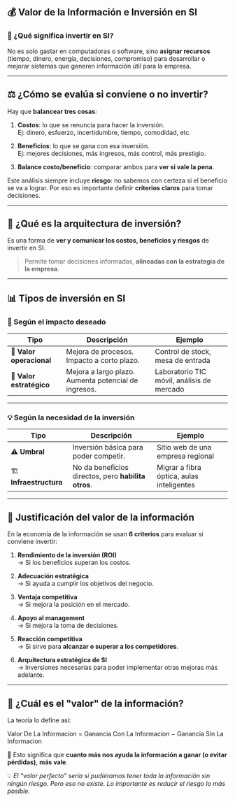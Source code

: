 ## 💰 Valor de la Información e Inversión en SI

### 🎯 ¿Qué significa invertir en SI?

No es solo gastar en computadoras o software, sino **asignar recursos** (tiempo, dinero, energía, decisiones, compromiso) para desarrollar o mejorar sistemas que generen información útil para la empresa.

---

## ⚖️ ¿Cómo se evalúa si conviene o no invertir?

Hay que **balancear tres cosas**:

1. **Costos**: lo que se renuncia para hacer la inversión.  
    Ej: dinero, esfuerzo, incertidumbre, tiempo, comodidad, etc.
    
2. **Beneficios**: lo que se gana con esa inversión.  
    Ej: mejores decisiones, más ingresos, más control, más prestigio.
    
3. **Balance costo/beneficio**: comparar ambos para **ver si vale la pena**.
    

Este análisis siempre incluye **riesgo**: no sabemos con certeza si el beneficio se va a lograr. Por eso es importante definir **criterios claros** para tomar decisiones.

---

## 🧱 ¿Qué es la arquitectura de inversión?

Es una forma de **ver y comunicar los costos, beneficios y riesgos** de invertir en SI.

> Permite tomar decisiones informadas, **alineadas con la estrategia de la empresa**.

---

## 📊 Tipos de inversión en SI

### 🔎 Según el **impacto deseado**

|Tipo|Descripción|Ejemplo|
|---|---|---|
|🧰 **Valor operacional**|Mejora de procesos. Impacto a corto plazo.|Control de stock, mesa de entrada|
|🚀 **Valor estratégico**|Mejora a largo plazo. Aumenta potencial de ingresos.|Laboratorio TIC móvil, análisis de mercado|

---

### 💡 Según la **necesidad de la inversión**

|Tipo|Descripción|Ejemplo|
|---|---|---|
|⚠️ **Umbral**|Inversión básica para poder competir.|Sitio web de una empresa regional|
|🏗️ **Infraestructura**|No da beneficios directos, pero **habilita otros**.|Migrar a fibra óptica, aulas inteligentes|

---

## 🧮 Justificación del valor de la información

En la economía de la información se usan **6 criterios** para evaluar si conviene invertir:

1. **Rendimiento de la inversión (ROI)**  
    → Si los beneficios superan los costos.
    
2. **Adecuación estratégica**  
    → Si ayuda a cumplir los objetivos del negocio.
    
3. **Ventaja competitiva**  
    → Si mejora la posición en el mercado.
    
4. **Apoyo al management**  
    → Si mejora la toma de decisiones.
    
5. **Reacción competitiva**  
    → Si sirve para **alcanzar o superar a los competidores**.
    
6. **Arquitectura estratégica de SI**  
    → Inversiones necesarias para poder implementar otras mejoras más adelante.
    

---

## 🧠 ¿Cuál es el "valor" de la información?

La teoría lo define así:

Valor De La Informacion = Ganancia Con La Informacion − Ganancia Sin La Informacion 

🧾 Esto significa que **cuanto más nos ayuda la información a ganar (o evitar pérdidas)**, **más vale**.

💡 _El "valor perfecto" sería si pudiéramos tener toda la información sin ningún riesgo. Pero eso no existe. Lo importante es reducir el riesgo lo más posible._

